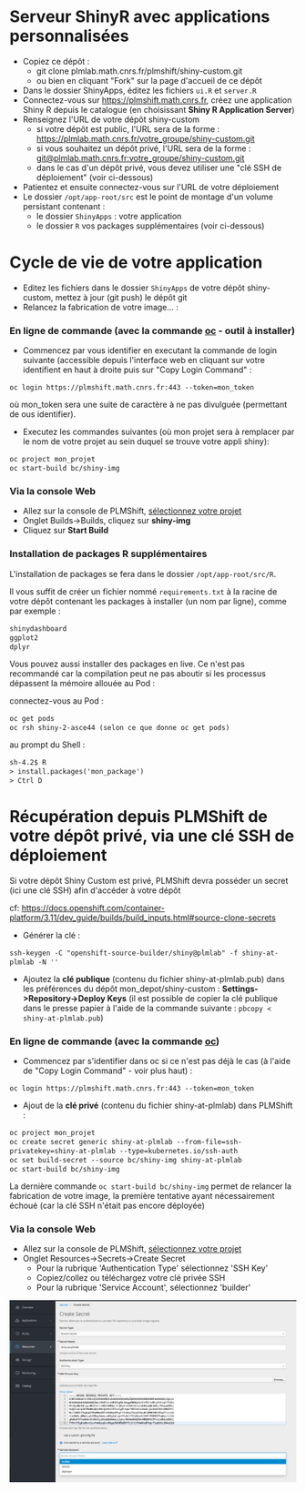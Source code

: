 # Serveur ShinyR avec applications personnalisées

- Copiez ce dépôt :
  - git clone plmlab.math.cnrs.fr/plmshift/shiny-custom.git
  - ou bien en cliquant "Fork" sur la page d'accueil de ce dépôt
- Dans le dossier ShinyApps, éditez les fichiers `ui.R` et `server.R`
- Connectez-vous sur https://plmshift.math.cnrs.fr, créez une application Shiny R depuis le catalogue (en choisissant **Shiny R Application Server**)
- Renseignez l'URL de votre dépôt shiny-custom
  - si votre dépôt est public, l'URL sera de la forme : https://plmlab.math.cnrs.fr/votre_groupe/shiny-custom.git
  - si vous souhaitez un dépôt privé, l'URL sera de la forme : [git@plmlab.math.cnrs.fr:votre_groupe/shiny-custom.git](git@plmlab.math.cnrs.fr:votre_groupe/shiny-custom.git)
  - dans le cas d'un dépôt privé, vous devez utiliser une "clé SSH de déploiement" (voir ci-dessous)
- Patientez et ensuite connectez-vous sur l'URL de votre déploiement
- Le dossier `/opt/app-root/src` est le point de montage d'un volume persistant contenant :
  - le dossier `ShinyApps` : votre application
  - le dossier `R` vos packages supplémentaires (voir ci-dessous)

# Cycle de vie de votre application

- Editez les fichiers dans le dossier `ShinyApps` de votre dépôt shiny-custom, mettez à jour (git push) le dépôt git
- Relancez la fabrication de votre image... :

### En ligne de commande (avec la commande [oc](https://github.com/openshift/origin/releases/latest) - outil à installer)

- Commencez par vous identifier en executant la commande de login suivante (accessible depuis l'interface web en cliquant sur votre identifient en haut à droite puis sur "Copy Login Command" :
```
oc login https://plmshift.math.cnrs.fr:443 --token=mon_token
```
où mon_token sera une suite de caractère à ne pas divulguée (permettant de ous identifier).

- Executez les commandes suivantes (où mon projet sera à remplacer par le nom de votre projet au sein duquel se trouve votre appli shiny):
```
oc project mon_projet
oc start-build bc/shiny-img
```

### Via la console Web

- Allez sur la console de PLMShift, [sélectionnez votre projet](https://plmshift.math.cnrs.fr/console/projects)
- Onglet Builds->Builds, cliquez sur **shiny-img**
- Cliquez sur **Start Build**

### Installation de packages R supplémentaires

L'installation de packages se fera dans le dossier `/opt/app-root/src/R`.

Il vous suffit de créer un fichier nommé `requirements.txt` à la racine de votre dépôt contenant les packages à installer (un nom par ligne), comme par exemple :

```
shinydashboard
ggplot2
dplyr
```

Vous pouvez aussi installer des packages en live. Ce n'est pas recommandé car la compilation peut ne pas aboutir si les processus dépassent la mémoire allouée au Pod :

connectez-vous au Pod :
```
oc get pods
oc rsh shiny-2-asce44 (selon ce que donne oc get pods)
```
au prompt du Shell :
```
sh-4.2$ R
> install.packages('mon_package')
> Ctrl D
```

# Récupération depuis PLMShift de votre dépôt privé, via une clé SSH de déploiement

Si votre dépôt Shiny Custom est privé, PLMShift devra posséder un secret (ici une clé SSH) afin d'accéder à votre dépôt

cf: https://docs.openshift.com/container-platform/3.11/dev_guide/builds/build_inputs.html#source-clone-secrets

- Générer la clé :
```
ssh-keygen -C "openshift-source-builder/shiny@plmlab" -f shiny-at-plmlab -N ''
```
- Ajoutez la **clé publique** (contenu du fichier shiny-at-plmlab.pub) dans les préférences du dépôt mon_depot/shiny-custom : **Settings->Repository->Deploy Keys**
(il est possible de copier la clé publique dans le presse papier à l'aide de la commande suivante : `pbcopy < shiny-at-plmlab.pub`)

### En ligne de commande (avec la commande [oc](https://github.com/openshift/origin/releases/latest))
- Commencez par s'identifier dans oc si ce n'est pas déjà le cas (à l'aide de "Copy Login Command" - voir plus haut) :
```
oc login https://plmshift.math.cnrs.fr:443 --token=mon_token
```
- Ajout de la **clé privé** (contenu du fichier shiny-at-plmlab) dans PLMShift :
```
oc project mon_projet
oc create secret generic shiny-at-plmlab --from-file=ssh-privatekey=shiny-at-plmlab --type=kubernetes.io/ssh-auth
oc set build-secret --source bc/shiny-img shiny-at-plmlab
oc start-build bc/shiny-img
```
La dernière commande ```oc start-build bc/shiny-img``` permet de relancer la fabrication de votre image, la première tentative ayant nécessairement échoué (car la clé SSH n'était pas encore déployée)

### Via la console Web

- Allez sur la console de PLMShift, [sélectionnez votre projet](https://plmshift.math.cnrs.fr/console/projects)
- Onglet Resources->Secrets->Create Secret
  - Pour la rubrique 'Authentication Type' sélectionnez 'SSH Key'
  - Copiez/collez ou téléchargez votre clé privée SSH
  - Pour la rubrique 'Service Account', sélectionnez 'builder'

![Ajout clé SSH](img/secret-ssh-key.png)
